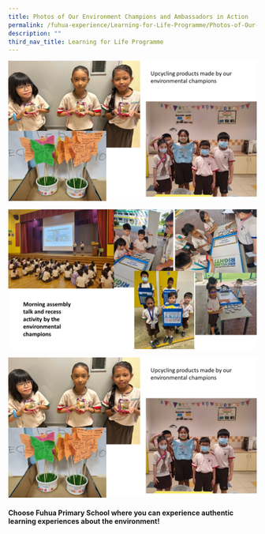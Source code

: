 ```yaml
---
title: Photos of Our Environment Champions and Ambassadors in Action
permalink: /fuhua-experience/Learning-for-Life-Programme/Photos-of-Our-Environment-Champions/
description: ""
third_nav_title: Learning for Life Programme
---
```

![](/images/Fuhua%20Experience/Learning%20for%20Life%20Programme/Photos%20of%20Our%20Environment/ee%20photos%20and%20caption%201.jpg)

![](/images/Fuhua%20Experience/Learning%20for%20Life%20Programme/Photos%20of%20Our%20Environment/ee%20photos%20and%20caption%202.jpg)

![](/images/Fuhua%20Experience/Learning%20for%20Life%20Programme/Photos%20of%20Our%20Environment/ee%20photos%20and%20caption%203.jpg)


#### **Choose Fuhua Primary School where you can experience authentic learning experiences about the environment!**

